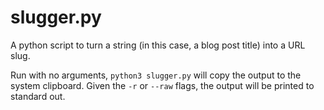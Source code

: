 # slugger.py
A python script to turn a string (in this case, a blog post title) into a URL slug.

Run with no arguments, `python3 slugger.py` will copy the output to the
system clipboard.
Given the `-r` or `--raw` flags, the output will be printed to standard out.
